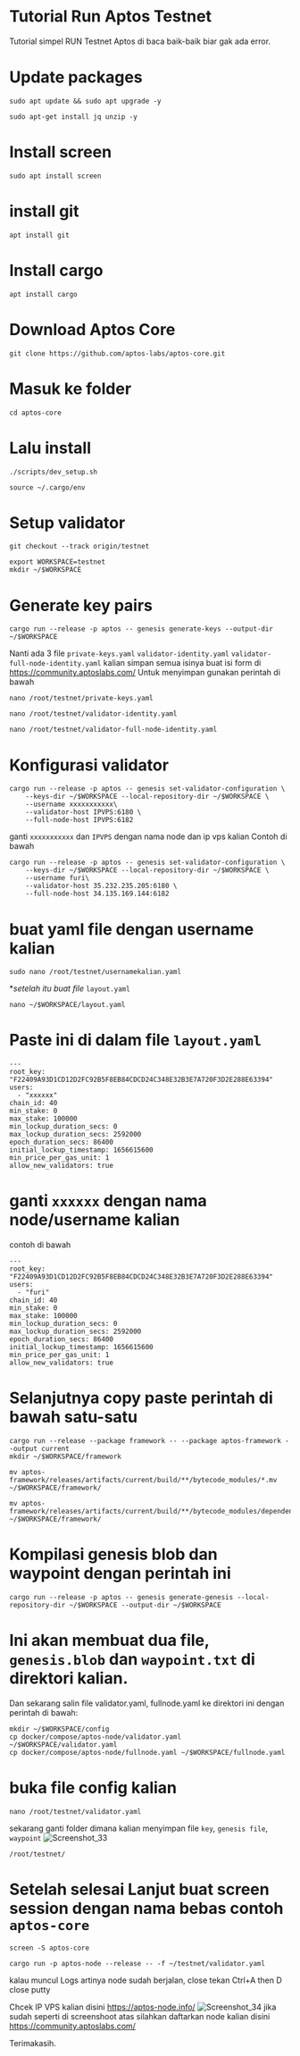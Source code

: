 # Tutorial Run Aptos Testnet
Tutorial simpel RUN Testnet Aptos di baca baik-baik biar gak ada error. 

# Update packages

```
sudo apt update && sudo apt upgrade -y
```
```
sudo apt-get install jq unzip -y
```
# Install screen
```
sudo apt install screen
```
# install git
```
apt install git
```
# Install cargo
```
apt install cargo
```
# Download Aptos Core
```
git clone https://github.com/aptos-labs/aptos-core.git
```
# Masuk ke folder
```
cd aptos-core
```
# Lalu install
```
./scripts/dev_setup.sh
```
```
source ~/.cargo/env
```
# Setup validator
```
git checkout --track origin/testnet
```
```
export WORKSPACE=testnet
mkdir ~/$WORKSPACE
```
# Generate key pairs
```
cargo run --release -p aptos -- genesis generate-keys --output-dir ~/$WORKSPACE
```
Nanti ada 3 file `private-keys.yaml` `validator-identity.yaml` `validator-full-node-identity.yaml` kalian simpan semua isinya buat isi form di https://community.aptoslabs.com/
Untuk menyimpan gunakan perintah di bawah
```
nano /root/testnet/private-keys.yaml
```
```
nano /root/testnet/validator-identity.yaml
```
```
nano /root/testnet/validator-full-node-identity.yaml
```
# Konfigurasi validator
```
cargo run --release -p aptos -- genesis set-validator-configuration \
    --keys-dir ~/$WORKSPACE --local-repository-dir ~/$WORKSPACE \
    --username xxxxxxxxxxx\
    --validator-host IPVPS:6180 \
    --full-node-host IPVPS:6182
```
ganti `xxxxxxxxxxx` dan `IPVPS` dengan nama node dan ip vps kalian
Contoh di bawah
```
cargo run --release -p aptos -- genesis set-validator-configuration \
    --keys-dir ~/$WORKSPACE --local-repository-dir ~/$WORKSPACE \
    --username furi\
    --validator-host 35.232.235.205:6180 \
    --full-node-host 34.135.169.144:6182
```
# buat yaml file dengan username kalian
```
sudo nano /root/testnet/usernamekalian.yaml
```
**setelah itu buat file* `layout.yaml`
```
nano ~/$WORKSPACE/layout.yaml
```
# Paste ini di dalam file `layout.yaml`
```
---
root_key: "F22409A93D1CD12D2FC92B5F8EB84CDCD24C348E32B3E7A720F3D2E288E63394"
users:
  - "xxxxxx"
chain_id: 40
min_stake: 0
max_stake: 100000
min_lockup_duration_secs: 0
max_lockup_duration_secs: 2592000
epoch_duration_secs: 86400
initial_lockup_timestamp: 1656615600
min_price_per_gas_unit: 1
allow_new_validators: true
```
# ganti `xxxxxx` dengan nama node/username kalian
contoh di bawah
```
---
root_key: "F22409A93D1CD12D2FC92B5F8EB84CDCD24C348E32B3E7A720F3D2E288E63394"
users:
  - "furi"
chain_id: 40
min_stake: 0
max_stake: 100000
min_lockup_duration_secs: 0
max_lockup_duration_secs: 2592000
epoch_duration_secs: 86400
initial_lockup_timestamp: 1656615600
min_price_per_gas_unit: 1
allow_new_validators: true
```
# Selanjutnya copy paste perintah di bawah satu-satu
```
cargo run --release --package framework -- --package aptos-framework --output current
mkdir ~/$WORKSPACE/framework
```
```
mv aptos-framework/releases/artifacts/current/build/**/bytecode_modules/*.mv ~/$WORKSPACE/framework/
```
```
mv aptos-framework/releases/artifacts/current/build/**/bytecode_modules/dependencies/**/*.mv ~/$WORKSPACE/framework/
```

# Kompilasi genesis blob dan waypoint dengan perintah ini
```
cargo run --release -p aptos -- genesis generate-genesis --local-repository-dir ~/$WORKSPACE --output-dir ~/$WORKSPACE
```
# Ini akan membuat dua file, `genesis.blob` dan `waypoint.txt` di direktori kalian.

Dan sekarang salin file validator.yaml, fullnode.yaml ke direktori ini dengan perintah di bawah:
```
mkdir ~/$WORKSPACE/config
cp docker/compose/aptos-node/validator.yaml ~/$WORKSPACE/validator.yaml
cp docker/compose/aptos-node/fullnode.yaml ~/$WORKSPACE/fullnode.yaml
```
# buka file config kalian
```
nano /root/testnet/validator.yaml
```
sekarang ganti folder dimana kalian menyimpan file `key`, `genesis file`, `waypoint`
![Screenshot_33](https://user-images.githubusercontent.com/63885192/177060340-7de70ba9-a995-40ef-8984-575000156e0e.png)

```
/root/testnet/
```
# Setelah selesai Lanjut buat screen session dengan nama bebas contoh `aptos-core`
```
screen -S aptos-core
```
```
cargo run -p aptos-node --release -- -f ~/testnet/validator.yaml
```
kalau muncul Logs artinya node sudah berjalan, close tekan Ctrl+A then D close putty

Chcek IP VPS kalian disini https://aptos-node.info/
![Screenshot_34](https://user-images.githubusercontent.com/63885192/177060451-f35eb797-8d54-4291-a9be-b7e9158cee3d.png)
jika sudah seperti di screenshoot atas silahkan daftarkan node kalian disini https://community.aptoslabs.com/

Terimakasih.

